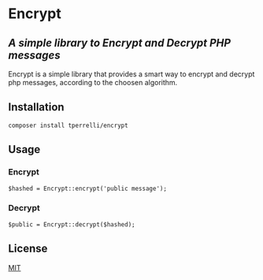 # Encrypt
## _A simple library to Encrypt and Decrypt PHP messages_

Encrypt is a simple library that provides a smart way to encrypt and decrypt php messages,
according to the choosen algorithm.

## Installation
`composer install tperrelli/encrypt`

## Usage

### Encrypt
`$hashed = Encrypt::encrypt('public message');`

### Decrypt
`$public = Encrypt::decrypt($hashed);`

## License

[MIT](https://opensource.org/licenses/MIT)